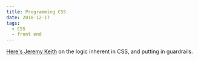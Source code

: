 ```yaml
---
title: Programming CSS
date: 2018-12-17
tags:
  - CSS
  - front end
---
```


[Here's Jeremy Keith](https://adactio.com/journal/14574) on the logic inherent in CSS, and putting in guardrails.
